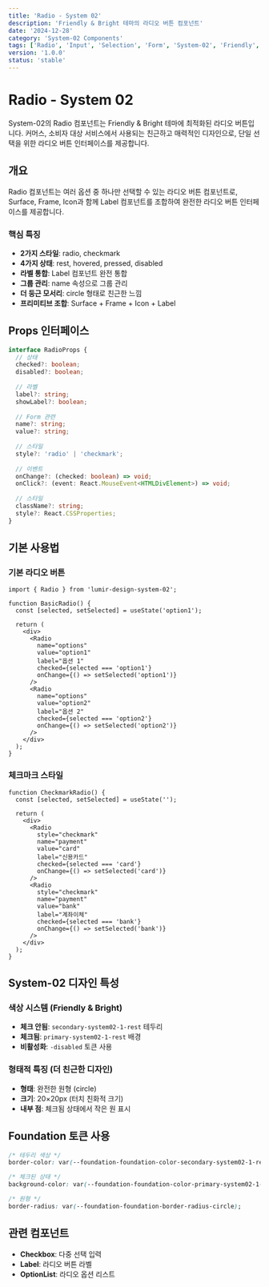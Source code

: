```yaml
---
title: 'Radio - System 02'
description: 'Friendly & Bright 테마의 라디오 버튼 컴포넌트'
date: '2024-12-28'
category: 'System-02 Components'
tags: ['Radio', 'Input', 'Selection', 'Form', 'System-02', 'Friendly', 'Commerce']
version: '1.0.0'
status: 'stable'
---
```


# Radio - System 02

System-02의 Radio 컴포넌트는 Friendly & Bright 테마에 최적화된 라디오 버튼입니다. 커머스, 소비자 대상 서비스에서 사용되는 친근하고 매력적인 디자인으로, 단일 선택을 위한 라디오 버튼 인터페이스를 제공합니다.

## 개요

Radio 컴포넌트는 여러 옵션 중 하나만 선택할 수 있는 라디오 버튼 컴포넌트로, Surface, Frame, Icon과 함께 Label 컴포넌트를 조합하여 완전한 라디오 버튼 인터페이스를 제공합니다.

### 핵심 특징

- **2가지 스타일**: radio, checkmark
- **4가지 상태**: rest, hovered, pressed, disabled
- **라벨 통합**: Label 컴포넌트 완전 통합
- **그룹 관리**: name 속성으로 그룹 관리
- **더 둥근 모서리**: circle 형태로 친근한 느낌
- **프리미티브 조합**: Surface + Frame + Icon + Label

## Props 인터페이스

```typescript
interface RadioProps {
  // 상태
  checked?: boolean;
  disabled?: boolean;
  
  // 라벨
  label?: string;
  showLabel?: boolean;
  
  // Form 관련
  name?: string;
  value?: string;
  
  // 스타일
  style?: 'radio' | 'checkmark';
  
  // 이벤트
  onChange?: (checked: boolean) => void;
  onClick?: (event: React.MouseEvent<HTMLDivElement>) => void;
  
  // 스타일
  className?: string;
  style?: React.CSSProperties;
}
```

## 기본 사용법

### 기본 라디오 버튼

```tsx
import { Radio } from 'lumir-design-system-02';

function BasicRadio() {
  const [selected, setSelected] = useState('option1');
  
  return (
    <div>
      <Radio
        name="options"
        value="option1"
        label="옵션 1"
        checked={selected === 'option1'}
        onChange={() => setSelected('option1')}
      />
      <Radio
        name="options"
        value="option2"
        label="옵션 2"
        checked={selected === 'option2'}
        onChange={() => setSelected('option2')}
      />
    </div>
  );
}
```

### 체크마크 스타일

```tsx
function CheckmarkRadio() {
  const [selected, setSelected] = useState('');
  
  return (
    <div>
      <Radio
        style="checkmark"
        name="payment"
        value="card"
        label="신용카드"
        checked={selected === 'card'}
        onChange={() => setSelected('card')}
      />
      <Radio
        style="checkmark"
        name="payment"
        value="bank"
        label="계좌이체"
        checked={selected === 'bank'}
        onChange={() => setSelected('bank')}
      />
    </div>
  );
}
```

## System-02 디자인 특성

### 색상 시스템 (Friendly & Bright)

- **체크 안됨**: `secondary-system02-1-rest` 테두리
- **체크됨**: `primary-system02-1-rest` 배경
- **비활성화**: `-disabled` 토큰 사용

### 형태적 특징 (더 친근한 디자인)

- **형태**: 완전한 원형 (circle)
- **크기**: 20×20px (터치 친화적 크기)
- **내부 점**: 체크됨 상태에서 작은 원 표시

## Foundation 토큰 사용

```css
/* 테두리 색상 */
border-color: var(--foundation-foundation-color-secondary-system02-1-rest);

/* 체크된 상태 */
background-color: var(--foundation-foundation-color-primary-system02-1-rest);

/* 원형 */
border-radius: var(--foundation-foundation-border-radius-circle);
```

## 관련 컴포넌트

- **Checkbox**: 다중 선택 입력
- **Label**: 라디오 버튼 라벨
- **OptionList**: 라디오 옵션 리스트 